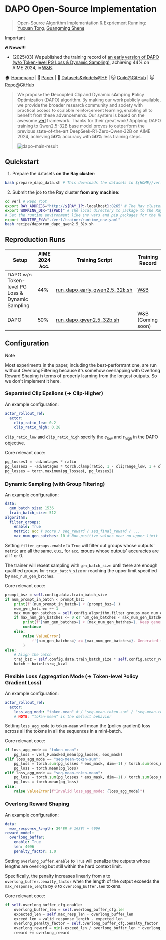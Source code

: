 # DAPO Open-Source Implementation

> Open-Source Algorithm Implementation & Expriement Running: [Yuxuan Tong](https://tongyx361.github.io/), [Guangming Sheng](https://hk.linkedin.com/in/guangming-sheng-b50640211)

> [!IMPORTANT]
> **🔥 News!!!**
> - [2025/03] We published the training record of [an early version of DAPO (w/o Token-level PG Loss & Dynamic Sampling)](./run_dapo_early_qwen2.5_32b.sh), achieving 44% on AIME 2024, in [W&B](https://wandb.ai/verl-org/DAPO%20Reproduction%20on%20verl?nw=u7n2j5sht28).

🏠 [Homepage](https://dapo-sia.github.io/) | 📝 [Paper](https://dapo-sia.github.io/static/pdf/dapo_paper.pdf) | 🤗 [Datasets&Models@HF](https://huggingface.co/collections/BytedTsinghua-SIA/dapo-67d7f1517ee33c8aed059da0) | 🐱 [Code@GitHub](https://github.com/volcengine/verl/tree/gm-tyx/puffin/main/recipe/dapo) | 🐱 [Repo@GitHub](https://github.com/BytedTsinghua-SIA/DAPO)

> We propose the **D**ecoupled Clip and Dynamic s**A**mpling **P**olicy **O**ptimization (DAPO) algorithm. By making our work publicly available, we provide the broader research community and society with practical access to scalable reinforcement learning, enabling all to benefit from these advancements. Our system is based on the awesome [verl](https://github.com/volcengine/verl) framework. Thanks for their great work! Applying DAPO training to Qwen2.5-32B base model proves to outperform the previous state-of-the-art DeepSeek-R1-Zero-Qwen-32B on AIME 2024, achieving **50%** accuracy with **50%** less training steps.
>
> ![dapo-main-result](https://dapo-sia.github.io/static/images/score.png)

## Quickstart

1. Prepare the datasets **on the Ray cluster**:

```bash
bash prepare_dapo_data.sh # This downloads the datasets to ${HOME}/verl/data by default
```

2. Submit the job to the Ray cluster **from any machine**:

```bash
cd verl # Repo root
export RAY_ADDRESS="http://${RAY_IP:-localhost}:8265" # The Ray cluster address to connect to
export WORKING_DIR="${PWD}" # The local directory to package to the Ray cluster
# Set the runtime environment like env vars and pip packages for the Ray cluster in yaml
export RUNTIME_ENV="./verl/trainer/runtime_env.yaml"
bash recipe/dapo/run_dapo_qwen2.5_32b.sh
```

## Reproduction Runs

| Setup | AIME 2024 Acc. | Training Script | Training Record |
|-------|----------------------|-----------------|-----------------|
| DAPO w/o Token-level PG Loss & Dynamic Sampling | 44% | [run_dapo_early_qwen2.5_32b.sh](./run_dapo_early_qwen2.5_32b.sh) | [W&B](https://wandb.ai/verl-org/DAPO%20Reproduction%20on%20verl?nw=u7n2j5sht28) |
| DAPO | 50% | [run_dapo_qwen2.5_32b.sh](./run_dapo_qwen2.5_32b.sh) | W&B (Coming soon) |

## Configuration

> [!NOTE]
> Most experiments in the paper, including the best-performant one, are run without Overlong Filtering because it's somehow overlapping with Overlong Reward Shaping in terms of properly learning from the longest outputs. So we don't implement it here.

### Separated Clip Epsilons (-> Clip-Higher)

An example configuration:

```yaml
actor_rollout_ref:
  actor:
    clip_ratio_low: 0.2
    clip_ratio_high: 0.28
```

`clip_ratio_low` and `clip_ratio_high` specify the $\varepsilon_{\text {low }}$ and $\varepsilon_{\text {high }}$ in the DAPO objective.

Core relevant code:

```python
pg_losses1 = -advantages * ratio
pg_losses2 = -advantages * torch.clamp(ratio, 1 - cliprange_low, 1 + cliprange_high)
pg_losses = torch.maximum(pg_losses1, pg_losses2)
```

### Dynamic Sampling (with Group Filtering)

An example configuration:

```yaml
data:
  gen_batch_size: 1536
  train_batch_size: 512
algorithm:
  filter_groups:
    enable: True
    metric: acc # score / seq_reward / seq_final_reward / ...
    max_num_gen_batches: 10 # Non-positive values mean no upper limit
```

Setting `filter_groups.enable` to `True` will filter out groups whose outputs' `metric` are all the same, e.g., for `acc`, groups whose outputs' accuracies are all 1 or 0.

The trainer will repeat sampling with `gen_batch_size` until there are enough qualified groups for `train_batch_size` or reaching the upper limit specified by `max_num_gen_batches`.

Core relevant code:

```python
prompt_bsz = self.config.data.train_batch_size
if num_prompt_in_batch < prompt_bsz:
    print(f'{num_prompt_in_batch=} < {prompt_bsz=}')
    num_gen_batches += 1
    max_num_gen_batches = self.config.algorithm.filter_groups.max_num_gen_batches
    if max_num_gen_batches <= 0 or num_gen_batches < max_num_gen_batches:
        print(f'{num_gen_batches=} < {max_num_gen_batches=}. Keep generating...')
        continue
    else:
        raise ValueError(
            f'{num_gen_batches=} >= {max_num_gen_batches=}. Generated too many. Please check your data.'
        )
else:
    # Align the batch
    traj_bsz = self.config.data.train_batch_size * self.config.actor_rollout_ref.rollout.n
    batch = batch[:traj_bsz]
```

### Flexible Loss Aggregation Mode (-> Token-level Policy Gradient Loss)

An example configuration:

```yaml
actor_rollout_ref:
  actor:
    loss_agg_mode: "token-mean" # / "seq-mean-token-sum" / "seq-mean-token-mean"
    # NOTE: "token-mean" is the default behavior
```

Setting `loss_agg_mode` to `token-mean` will mean the (policy gradient) loss across all the tokens in all the sequences in a mini-batch.

Core relevant code:

```python
if loss_agg_mode == "token-mean":
    pg_loss = verl_F.masked_mean(pg_losses, eos_mask)
elif loss_agg_mode == "seq-mean-token-sum":
    pg_loss = torch.sum(pg_losses * eos_mask, dim=-1) / torch.sum(eos_mask, dim=-1)
    pg_loss = torch.mean(pg_loss)
elif loss_agg_mode == "seq-mean-token-mean":
    pg_loss = torch.sum(pg_losses * eos_mask, dim=-1) / torch.sum(eos_mask, dim=-1)
    pg_loss = torch.mean(pg_loss)
else:
    raise ValueError(f"Invalid loss_agg_mode: {loss_agg_mode}")
```

### Overlong Reward Shaping

An example configuration:

```yaml
data:
  max_response_length: 20480 # 16384 + 4096
reward_model:
  overlong_buffer: 
    enable: True
    len: 4096
    penalty_factor: 1.0
```

Setting `overlong_buffer.enable` to `True` will penalize the outputs whose lengths are overlong but still within the hard context limit.

Specifically, the penalty increases linearly from `0` to `overlong_buffer.penalty_factor` when the length of the output exceeds the `max_response_length` by `0` to `overlong_buffer.len` tokens.

Core relevant code:

```python
if self.overlong_buffer_cfg.enable:
    overlong_buffer_len = self.overlong_buffer_cfg.len
    expected_len = self.max_resp_len - overlong_buffer_len
    exceed_len = valid_response_length - expected_len
    overlong_penalty_factor = self.overlong_buffer_cfg.penalty_factor
    overlong_reward = min(-exceed_len / overlong_buffer_len * overlong_penalty_factor, 0)
    reward += overlong_reward
```
